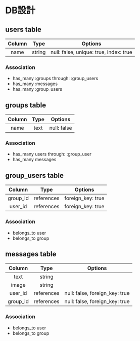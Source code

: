 # DB設計

## users table

| Column | Type   | Options                                  |
|:-----:|:------:|:----------------------------------------:|
| name  | string | null: false, unique: true, index: true   |

### Association
 * has_many :groups through: :group_users
 * has_many :messages
 * has_many :group_users



## groups table

| Column | Type | Options     |
|:-----:|:----:|:-----------:|
| name  | text | null: false |

### Association
 * has_many users through: :group_user
 * has_many messages



## group_users table

| Column    | Type    | Options |
|:--------:|:-------:|:-------:|
| group_id | references | foreign_key: true |
| user_id  | references | foreign_key: true |

### Association
 * belongs_to user
 * belongs_to group



## messages table

| Column    | Type    | Options                        |
|:--------:|:-------:|:------------------------------:|
| text     | string  |                                |
| image    | string    |                                |
| user_id  | references | null: false, foreign_key: true |
| group_id | references | null: false, foreign_key: true |

### Association
 * belongs_to user
 * belongs_to group

